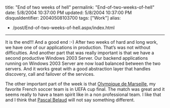 title: "End of two weeks of hell"
permalink: "End-of-two-weeks-of-hell"
date: 5/8/2004 10:37:00 PM
updated: 5/8/2004 10:37:00 PM
disqusIdentifier: 20040508103700
tags: ["Work"]
alias:
 - /post/End-of-two-weeks-of-hell.aspx/index.html
---
It is the end!!! And a good end :-) After two weeks of hard and long work, we have one of our applications in production. That’s was not without difficulties. And another part that was really important is that we have a second productive Windows 2003 Server. Our backend applications running on Windows 2003 Server are now load balanced between the two servers. And it works great with a good abstraction layer that handles discovery, call and failover of the services.

The other important part of the week is that [Olympique de Marseille](http://www.olympiquedemarseille.com/Accueil/index.asp), my favorite French soccer team is in UEFA cup final. The match was great and it seems really to have a team spirit like in a non professional team. I like that and I think that [Pascal Belaud](http://blogs.msdn.com/olymars/) will not say something different.
